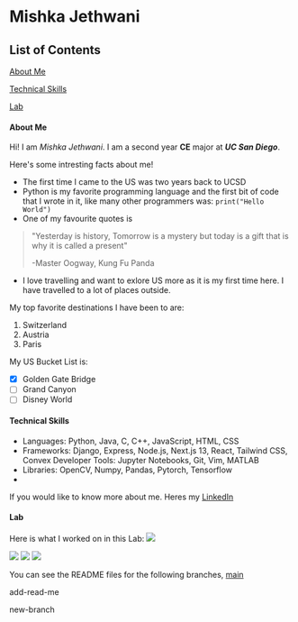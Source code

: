 # Mishka Jethwani


## List of Contents
[About Me](#about-me)

[Technical Skills](#technical-skills)

[Lab](#lab)


#### About Me

Hi! I am *Mishka Jethwani*. I am a second year **CE** major at ***UC San Diego***. 

Here's some intresting facts about me! 
- The first time I came to the US was two years back to UCSD
- Python is my favorite programming language and the first bit of code that I wrote in it, like many other programmers was:
``` print("Hello World") ```
- One of my favourite quotes is
> "Yesterday is history, Tomorrow is a mystery but today is a gift that is why it is called a present"
>
>  -Master Oogway, Kung Fu Panda
- I love travelling and want to exlore US more as it is my first time here. I have travelled to a lot of places outside. 


My top favorite destinations I have been to are: 
1. Switzerland
2. Austria
3. Paris

My US Bucket List is: 
- [x] Golden Gate Bridge
- [ ] Grand Canyon
- [ ] Disney World

#### Technical Skills
- Languages: Python, Java, C, C++, JavaScript, HTML, CSS
- Frameworks: Django, Express, Node.js, Next.js 13, React, Tailwind CSS, Convex Developer Tools: Jupyter Notebooks, Git, Vim, MATLAB
- Libraries: OpenCV, Numpy, Pandas, Pytorch, Tensorflow
- 
If you would like to know more about me. Heres my [LinkedIn](https://www.linkedin.com/in/mishka-jethwani-791246282/)

#### Lab
Here is what I worked on in this Lab: 
<img src="1.png">

<img src="2.png">

<img src="3.png">

<img src="4.png">

You can see the README files for the following branches, 
[main](README.md)

add-read-me

new-branch








